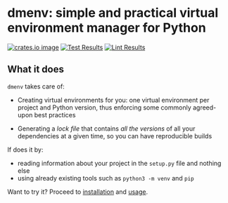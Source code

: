 # dmenv: simple and practical virtual environment manager for Python

[![crates.io image](https://img.shields.io/crates/v/dmenv.svg)](https://crates.io/crates/dmenv)
[![Test Results](https://github.com/TankerHQ/dmenv/workflows/Run%20tests/badge.svg)](https://github.com/TankerHQ/dmenv)
[![Lint Results](https://github.com/TankerHQ/dmenv/workflows/Run%20linters/badge.svg)](https://github.com/TankerHQ/dmenv)

## What it does

`dmenv` takes care of:

* Creating virtual environments for you: one virtual environment per project and Python version, thus
  enforcing some commonly agreed-upon best practices

* Generating a *lock file* that contains *all the versions* of all your dependencies at
  a given time, so you can have reproducible builds

If does it by:

* reading information about your project in the `setup.py` file and nothing else
* using already existing tools such as `python3 -m venv` and `pip`

Want to try it? Proceed to [installation](installation.md) and [usage](./basic_usage.md).
